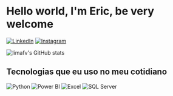 # Hello world, I'm Eric, be very welcome

[![LinkedIn](https://img.shields.io/badge/LinkedIn-0077B5?style=for-the-badge&logo=linkedin&logoColor=white)](https://www.linkedin.com/in/eric-lima71)
[![Instagram](https://img.shields.io/badge/Instagram-E4405F?style=for-the-badge&logo=instagram&logoColor=white)](https://www.instagram.com/limaxsp__/profilecard/?igsh=MWtmeDJwcGh6NGFodA==)

![limafv's GitHub stats](https://github-readme-stats.vercel.app/api?username=limafv&show_icons=true&theme=tokyonight)

## Tecnologias que eu uso no meu cotidiano

![Python](https://img.shields.io/badge/Python-3776AB?style=for-the-badge&logo=python&logoColor=white)
![Power BI](https://img.shields.io/badge/Power_BI-8C1F24?style=for-the-badge&logo=powerbi&logoColor=white)
![Excel](https://img.shields.io/badge/Excel-217346?style=for-the-badge&logo=microsoft-excel&logoColor=white)
![SQL Server](https://img.shields.io/badge/Microsoft_SQL_Server-CC2927?style=for-the-badge&logo=microsoft-sql-server&logoColor=white)

